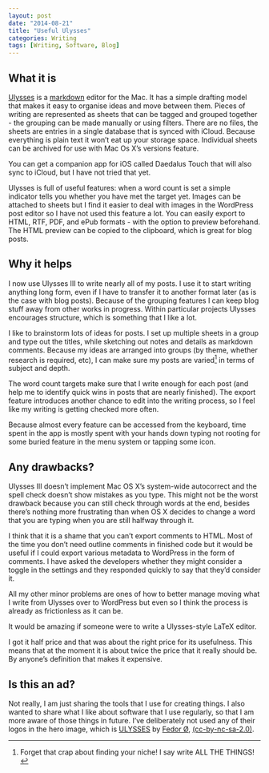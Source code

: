 ```yaml
---
layout: post
date: "2014-08-21"
title: "Useful Ulysses"
categories: Writing
tags: [Writing, Software, Blog]
---
```


## What it is
[Ulysses](http://www.ulyssesapp.com) is a [markdown](http://daringfireball.net/projects/markdown/) editor for the Mac. It has a simple drafting model that makes it easy to organise ideas and move between them. Pieces of writing are represented as sheets that can be tagged and grouped together - the grouping can be made manually or using filters. There are no files, the sheets are entries in a single database that is synced with iCloud. Because everything is plain text it won’t eat up your storage space. Individual sheets can be archived for use with Mac Os X’s versions feature.

You can get a companion app for iOS called Daedalus Touch that will also sync to iCloud, but I have not tried that yet.

Ulysses is full of useful features: when a word count is set a simple indicator tells you whether you have met the target yet. Images can be attached to sheets but I find it easier to deal with images in the WordPress post editor so I have not used this feature a lot. You can easily export to HTML, RTF, PDF, and ePub formats - with the option to preview beforehand. The HTML preview can be copied to the clipboard, which is great for blog posts.

## Why it helps
I now use Ulysses III to write nearly all of my posts. I use it to start writing anything long form, even if I have to transfer it to another format later (as is the case with blog posts). Because of the grouping features I can keep blog stuff away from other works in progress. Within particular projects Ulysses encourages structure, which is something that I like a lot.

I like to brainstorm lots of ideas for posts. I set up multiple sheets in a group and type out the titles, while sketching out notes and details as markdown comments. Because my ideas are arranged into groups (by theme, whether research is required, etc), I can make sure my posts are varied[^1] in terms of subject and depth. 

The word count targets make sure that I write enough for each post (and help me to identify quick wins in posts that are nearly finished). The export feature introduces another chance to edit into the writing process, so I feel like my writing is getting checked more often. 

Because almost every feature can be accessed from the keyboard, time spent in the app is mostly spent with your hands down typing not rooting for some buried feature in the menu system or tapping some icon. 

## Any drawbacks?

Ulysses III doesn’t implement Mac OS X’s system-wide autocorrect and the spell check doesn’t show mistakes as you type. This might not be the worst drawback because you can still check through words at the end, besides there’s nothing more frustrating than when OS X decides to change a word that you are typing when you are still halfway through it.

I think that it is a shame that you can’t export comments to HTML. Most of the time you don’t need outline comments in finished code but it would be useful if I could export various metadata to WordPress in the form of comments. I have asked the developers whether they might consider a toggle in the settings and they responded quickly to say that they’d consider it. 

All my other minor problems are ones of how to better manage moving what I write from Ulysses over to WordPress but even so I think the process is already as frictionless as it can be.

It would be amazing if someone were to write a Ulysses-style LaTeX editor.

I got it half price and that was about the right price for its usefulness. This means that at the moment it is about twice the price that it really should be. By anyone’s definition that makes it expensive.

## Is this an ad?
Not really, I am just sharing the tools that I use for creating things. I also wanted to share what I like about software that I use regularly, so that I am more aware of those things in future. I’ve deliberately not used any of their logos in the hero image, which is [ULYSSES](https://flic.kr/p/aoXziY) by [Fedor Ø](https://www.flickr.com/photos/stop1er/), [(cc-by-nc-sa-2.0)](https://creativecommons.org/licenses/by-nc-sa/2.0/).

[^1]:	Forget that crap about finding your niche! I say write ALL THE THINGS!